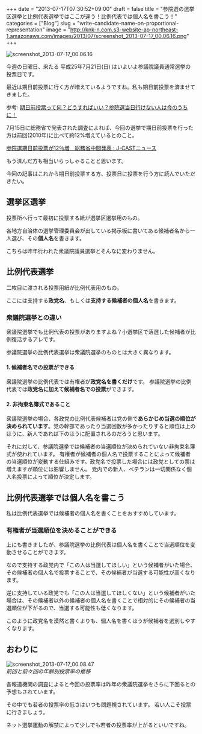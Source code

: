 +++
date = "2013-07-17T07:30:52+09:00"
draft = false
title = "参院選の選挙区選挙と比例代表選挙ではここが違う！比例代表では個人名を書こう！"
categories = ["Blog"]
slug = "write-candidate-name-on-proportional-representation"
image = "http://knk-n.com.s3-website-ap-northeast-1.amazonaws.com/images/2013/07/screenshot_2013-07-17_00.06.16.png"
+++

<div class="center"><img src="http://knk-n.com.s3-website-ap-northeast-1.amazonaws.com/images/2013/07/screenshot_2013-07-17_00.06.16.png" alt="screenshot_2013-07-17_00.06.16" title="screenshot_2013-07-17_00.06.16.png" border="0" width="" height="" /></div>

今週の日曜日、来たる 平成25年7月21日(日) はいよいよ参議院議員通常選挙の投票日です。

最近は期日前投票に行く方が増えているようですね。私も期日前投票を済ませてきました。

<p>参考: <a  class="external" href="http://ushigyu.net/2013/07/16/how-to-early-voting/" target="_blank">期日前投票って何？どうすればいい？参院選当日行けない人は今のうちに！</a></p>

7月15日に総務省で発表された調査によれば、今回の選挙で期日前投票を行った方は前回(2010年)に比べて約12%増えているとのこと。

<p><a  class="external" href="http://www.j-cast.com/2013/07/16179464.html" target="_blank">参院選期日前投票が12％増　総務省中間発表 : J-CASTニュース</a></p>
もう済んだ方も相当いらっしゃることと思います。

今回の記事はこれから期日前投票する方、投票日に投票を行う方に読んでいただきたい。<!--more--><h2>選挙区選挙</h2>
投票所へ行って最初に投票する紙が選挙区選挙用のもの。

各地方自治体の選挙管理委員会が出している掲示板に書いてある候補者名から一人選び、その<b>個人名</b>を書きます。

こちらは昨年行われた衆議院議員選挙とそんなに変わりません。

<h2>比例代表選挙</h2>
二枚目に渡される投票用紙が比例代表用のもの。

ここには支持する<b>政党名</b>、もしくは<b>支持する候補者の個人名</b>を書きます。

<h3>衆議院選挙との違い</h3>
衆議院選挙でも比例代表の投票がありますよね？小選挙区で落選した候補者が比例復活するアレです。

参議院選挙の比例代表選挙は衆議院選挙のものとは大きく異なります。

<h4>1. 候補者名での投票ができる</h4>
衆議院選挙の比例代表では有権者が<b>政党名を書くだけ</b>です。
参議院選挙の比例代表では<b>政党名に加えて候補者名での投票</b>ができます。

<h4>2. 非拘束名簿式であること</h4>
衆議院選挙の場合、各政党の比例代表候補者は党の側で<b>あらかじめ当選の順位が決められています</b>。党の幹部であったり当選回数が多かったりすると順位は上のほうに、新人であれば下のほうに配置されるのだろうと思います。

それに対して、参議院選挙では候補者の当選順位が決められていない非拘束名簿式が使われています。
有権者が候補者の個人名で投票することによって候補者の当選順位が変動する仕組みです。政党名で投票した場合には政党としての票は増えますが順位には影響しません。
党内での新人、ベテランは一切関係なく個人名投票によって順位が決定します。

<h2>比例代表選挙では個人名を書こう</h2>
私は比例代表選挙では候補者の個人名を書くことをおすすめしています。

<h3>有権者が当選順位を決めることができる</h3>
上にも書きましたが、参議院選挙の比例代表は個人名を書くことで当選順位を変動させることができます。

なので支持する政党内で「この人は当選してほしい」という候補者がいた場合、その候補者の個人名で投票することで、その候補者が当選する可能性が高くなります。

逆に支持している政党でも「この人は当選してほしくない」という候補者がいた場合は、その候補者以外の候補者の個人名を書くことで相対的にその候補者の当選順位が下がるので、当選する可能性も低くなります。

このように政党名を漠然と書くよりも、個人名を書くほうが候補者を選別しやすくなります。

<h2>おわりに</h2>
<div class="center"><img src="http://knk-n.com.s3-website-ap-northeast-1.amazonaws.com/images/2013/07/screenshot_2013-07-17_00.08.47.png" alt="screenshot_2013-07-17_00.08.47" title="screenshot_2013-07-17_00.08.47.png" border="0" width="" height="" /></div>
<cite>前回と前々回の年齢別投票率の推移</cite>

各報道機関の調査によると今回の投票率は昨年の衆議院選挙をさらに下回るとの予想もされています。

その中でも若者の投票率の低さはいつも問題視されています。
若い人こそ投票に行きましょう。

ネット選挙運動の解禁によって少しでも若者の投票率が上がるといいですね。
